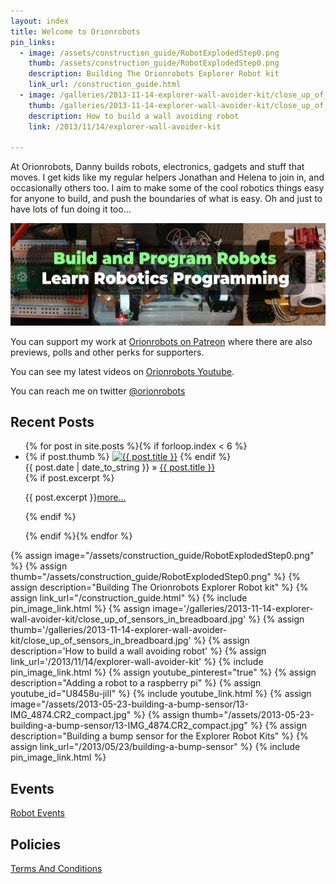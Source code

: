 ```yaml
---
layout: index
title: Welcome to Orionrobots
pin_links:
  - image: /assets/construction_guide/RobotExplodedStep0.png
    thumb: /assets/construction_guide/RobotExplodedStep0.png
    description: Building The Orionrobots Explorer Robot kit
    link_url: /construction_guide.html
  - image: /galleries/2013-11-14-explorer-wall-avoider-kit/close_up_of_sensors_in_breadboard.jpg
    thumb: /galleries/2013-11-14-explorer-wall-avoider-kit/close_up_of_sensors_in_breadboard.jpg
    description: How to build a wall avoiding robot
    link: /2013/11/14/explorer-wall-avoider-kit

---
```

At Orionrobots, Danny builds robots, electronics, gadgets and stuff that moves. I get kids like my regular helpers Jonathan and Helena to join in, and occasionally others too.
I aim to make some of the cool robotics things easy for anyone to build, and push the boundaries of what is easy. Oh and just to have lots of fun doing it too...

[![Build and Program Robots - Learn Robotics Programming](/galleries/index/2021-06-06-hero.jpg)](/2021/01/15/learn-robotics-programming-second-edition.html)

You can support my work at [Orionrobots on Patreon](https://patreon.com/orionrobots) where there are also previews, polls and other perks for supporters.

You can see my latest videos on [Orionrobots Youtube](https://youtube.com/orionrobots).

You can reach me on twitter [@orionrobots](https://twitter.com/orionrobots)

## Recent Posts

<ul class="posts">
  {% for post in site.posts %}{% if forloop.index < 6 %}
        <li class="post media">
          {% if post.thumb %}
            <a class="media-left" href="{{ BASE_PATH }}{{ post.url }}"><img alt="{{ post.title }}" class="media-object index_post_thumb" src="{{ post.thumb }}"></a>
          {% endif %}
          <div class="post-content media-body">
            <div class="media-heading"><span class="post_date">{{ post.date | date_to_string }}</span> &raquo;
              <a class="post_title" href="{{ BASE_PATH }}{{ post.url }}">{{ post.title }}</a>
            </div>
            {% if post.excerpt %}
              <p class="clearfix post_excerpt">{{ post.excerpt }}<a href="{{ BASE_PATH }}{{ post.url }}">more...</a></p>
            {% endif %}
          </div>
            <p class="clearfix"></p>
        </li>
  {% endif %}{% endfor %}
</ul>

{% assign image="/assets/construction_guide/RobotExplodedStep0.png" %}
{% assign thumb="/assets/construction_guide/RobotExplodedStep0.png" %}
{% assign description="Building The Orionrobots Explorer Robot kit" %}
{% assign link_url="/construction_guide.html" %}
{% include pin_image_link.html %}
{% assign image='/galleries/2013-11-14-explorer-wall-avoider-kit/close_up_of_sensors_in_breadboard.jpg' %}
{% assign thumb='/galleries/2013-11-14-explorer-wall-avoider-kit/close_up_of_sensors_in_breadboard.jpg' %}
{% assign description='How to build a wall avoiding robot' %}
{% assign link_url='/2013/11/14/explorer-wall-avoider-kit' %}
{% include pin_image_link.html %}
{% assign youtube_pinterest="true" %}
{% assign description="Adding a robot to a raspberry pi" %}
{% assign youtube_id="U8458u-jilI" %}
{% include youtube_link.html %}
{% assign image="/assets/2013-05-23-building-a-bump-sensor/13-IMG_4874.CR2_compact.jpg" %}
{% assign thumb="/assets/2013-05-23-building-a-bump-sensor/13-IMG_4874.CR2_compact.jpg" %}
{% assign description="Building a bump sensor for the Explorer Robot Kits" %}
{% assign link_url="/2013/05/23/building-a-bump-sensor" %}
{% include pin_image_link.html %}

## Events

[Robot Events](wiki/robot_events.html)

## Policies

<a href="/wiki/terms_and_conditions.html" title="Terms And Conditions">Terms And Conditions</a>
